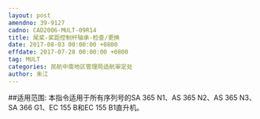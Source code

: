 ```yaml
---
layout: post
amendno: 39-9127
cadno: CAD2006-MULT-09R14
title: 尾桨-桨距控制杆轴承-检查/更换
date: 2017-08-03 00:00:00 +0800
effdate: 2017-07-28 00:00:00 +0800
tag: MULT
categories: 民航中南地区管理局适航审定处
author: 朱江
---
```


##适用范围:
本指令适用于所有序列号的SA 365 N1、AS 365 N2、AS 365 N3、SA 366 G1、EC 155 B和EC 155 B1直升机。


